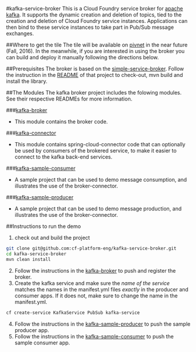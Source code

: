 #kafka-service-broker
This is a Cloud Foundry service broker for [apache kafka](https://kafka.apache.org/documentation). It supports the dynamic creation and deletion of topics, tied to the creation and deletion of Cloud Foundry service instances. Applications can then bind to these service instances to take part in Pub/Sub message exchanges.

##Where to get the tile
The tile will be available on [pivnet](https://network.pivotal.io/) in the near future (Fall, 2016). In the meanwhile, if you are interested in using the broker you can build and deploy it manually following the directions below.

##Prerequisites
The broker is based on the [simple-service-broker](https://github.com/cf-platform-eng/simple-service-broker). Follow the instruction in the [README](https://github.com/cf-platform-eng/simple-service-broker/blob/master/simple-broker/README.md) of that project to check-out, mvn build and install the library.

##The Modules
The kafka broker project includes the folowing modules. See their respective READMEs for more information.

###[kafka-broker](https://github.com/cf-platform-eng/kafka-service-broker/tree/master/kafka-broker)
* This module contains the broker code.

###[kafka-connector](https://github.com/cf-platform-eng/kafka-service-broker/tree/master/kafka-connector)
* This module contains spring-cloud-connector code that can optionally be used by consumers of the brokered service, to make it easier to connect to the kafka back-end services.

###[kafka-sample-consumer](https://github.com/cf-platform-eng/kafka-service-broker/tree/master/kafka-sample-consumer)
* A sample project that can be used to demo message consumption, and illustrates the use of the broker-connector.
 
###[kafka-sample-producer](https://github.com/cf-platform-eng/kafka-service-broker/tree/master/kafka-sample-producer)
* A sample project that can be used to demo message production, and illustrates the use of the broker-connector.

##Instructions to run the demo
1. check out and build the project

  ```bash
  git clone git@github.com:cf-platform-eng/kafka-service-broker.git
  cd kafka-service-broker
  mvn clean install  
  ```
2. Follow the instructions in the [kafka-broker](https://github.com/cf-platform-eng/kafka-service-broker/tree/master/kafka-broker) to push and register the broker.
3. Create the kafka service and make sure the _name of the service_ matches the names in the manifest.yml files _exactly_ in the producer and consumer apps. If it does not, make sure to change the name in the manifest.yml. 

  ```bash  
  cf create-service KafkaService PubSub kafka-service   
  ```  
4. Follow the instructions in the [kafka-sample-producer](https://github.com/cf-platform-eng/kafka-service-broker/tree/master/kafka-sample-producer) to push the sample producer app.
5. Follow the instructions in the [kafka-sample-consumer](https://github.com/cf-platform-eng/kafka-service-broker/tree/master/kafka-sample-consumer) to push the sample consumer app.


